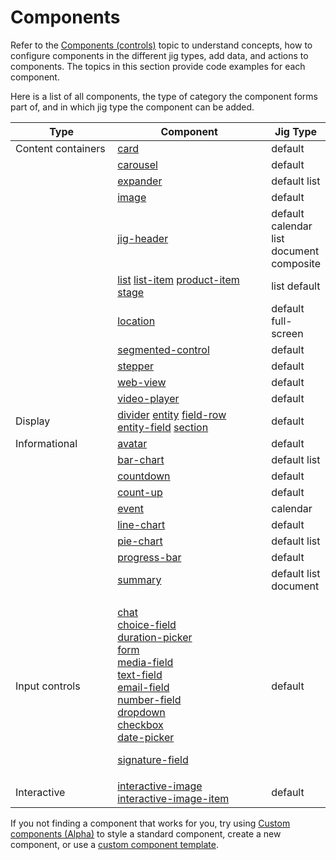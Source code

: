# Components

Refer to the [Components (controls)](https://docs.jigx.com/components-controls) topic to understand concepts, how to configure components in the different jig types, add data, and actions to components. The topics in this section provide code examples for each component.

Here is a list of all components, the type of category the component forms part of, and in which jig type the component can be added.

<table><thead><tr><th width="173.828125">Type</th><th width="304.6953125">Component</th><th>Jig Type</th></tr></thead><tbody><tr><td>Content containers</td><td><a href="broken-reference">card</a></td><td>default</td></tr><tr><td></td><td><a href="broken-reference">carousel</a></td><td>default</td></tr><tr><td></td><td><a href="broken-reference">expander</a></td><td>default list</td></tr><tr><td></td><td><a href="broken-reference">image</a></td><td>default</td></tr><tr><td></td><td><a href="broken-reference">jig-header</a></td><td>default calendar list document composite</td></tr><tr><td></td><td><a href="broken-reference">list</a> <a href="broken-reference">list-item</a> <a href="broken-reference">product-item</a> <a href="broken-reference">stage</a></td><td>list default</td></tr><tr><td></td><td><a href="broken-reference">location</a></td><td>default full-screen</td></tr><tr><td></td><td><a href="broken-reference">segmented-control</a></td><td>default</td></tr><tr><td></td><td><a href="broken-reference">stepper</a></td><td>default</td></tr><tr><td></td><td><a href="broken-reference">web-view</a></td><td>default</td></tr><tr><td></td><td><a href="broken-reference">video-player</a></td><td>default</td></tr><tr><td>Display</td><td><a href="broken-reference">divider</a> <a href="broken-reference">entity</a> <a href="broken-reference">field-row</a> <a href="broken-reference">entity-field</a> <a href="broken-reference">section</a></td><td>default</td></tr><tr><td>Informational</td><td><a href="broken-reference">avatar</a></td><td>default</td></tr><tr><td></td><td><a href="broken-reference">bar-chart</a></td><td>default list</td></tr><tr><td></td><td><a href="broken-reference">countdown</a></td><td>default</td></tr><tr><td></td><td><a href="broken-reference">count-up</a></td><td>default</td></tr><tr><td></td><td><a href="broken-reference">event</a></td><td>calendar</td></tr><tr><td></td><td><a href="broken-reference">line-chart</a></td><td>default</td></tr><tr><td></td><td><a href="broken-reference">pie-chart</a></td><td>default list</td></tr><tr><td></td><td><a href="broken-reference">progress-bar</a></td><td>default</td></tr><tr><td></td><td><a href="broken-reference">summary</a></td><td>default list document</td></tr><tr><td>Input controls</td><td><p><a href="broken-reference">chat</a><br><a href="broken-reference">choice-field</a><br><a href="broken-reference">duration-picker</a><br><a href="broken-reference">form</a><br><a href="broken-reference">media-field</a><br><a href="broken-reference">text-field</a><br><a href="broken-reference">email-field</a><br><a href="broken-reference">number-field</a><br><a href="broken-reference">dropdown</a><br><a href="broken-reference">checkbox</a><br><a href="broken-reference">date-picker</a></p><p><a href="broken-reference">signature-field</a></p></td><td>default</td></tr><tr><td>Interactive</td><td><a href="broken-reference">interactive-image</a><br><a href="broken-reference">interactive-image-item</a></td><td>default</td></tr></tbody></table>

If you not finding a component that works for you, try using [Custom components (Alpha)](broken-reference) to style a standard component, create a new component, or use a [custom component template](<Custom components _Alpha_/Templates _Alpha_.md>).
